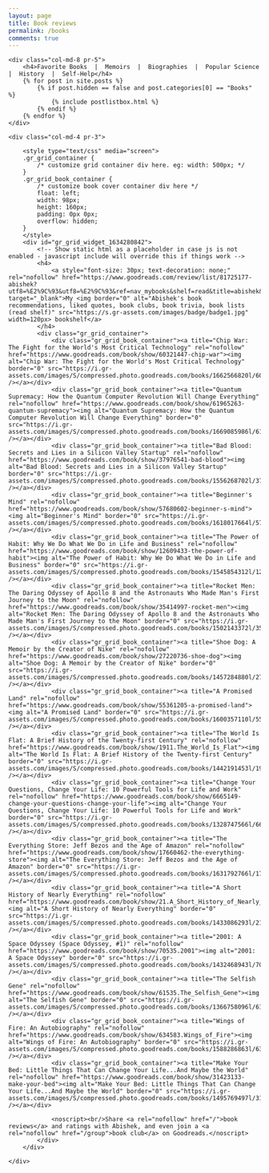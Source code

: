 ```yaml
---
layout: page
title: Book reviews
permalink: /books
comments: true
---
```


<div class="row justify-content-between">

    <div class="col-md-8 pr-5">
        <h4>Favorite Books  |  Memoirs  |  Biographies  |  Popular Science  |  History  |  Self-Help</h4>
        {% for post in site.posts %}
            {% if post.hidden == false and post.categories[0] == "Books" %}
                {% include postlistbox.html %}
            {% endif %}
        {% endfor %}
    </div>

    <div class="col-md-4 pr-3">
<!-- Goodreads widget -->
        <style type="text/css" media="screen">
        .gr_grid_container {
            /* customize grid container div here. eg: width: 500px; */
        }
        .gr_grid_book_container {
            /* customize book cover container div here */
            float: left;
            width: 98px;
            height: 160px;
            padding: 0px 0px;
            overflow: hidden;
        }
        </style>
        <div id="gr_grid_widget_1634280842">
            <!-- Show static html as a placeholder in case js is not enabled - javascript include will override this if things work -->
            <h4>
                <a style="font-size: 30px; text-decoration: none;" rel="nofollow" href="https://www.goodreads.com/review/list/81725177-abishek?utf8=%E2%9C%93&utf8=%E2%9C%93&ref=nav_mybooks&shelf=read&title=abishek&sort=date_read&order=d" target="_blank">My <img border="0" alt="Abishek's book recommendations, liked quotes, book clubs, book trivia, book lists (read shelf)" src="https://s.gr-assets.com/images/badge/badge1.jpg" width=120px> bookshelf</a>
            </h4>
            <div class="gr_grid_container">
                <div class="gr_grid_book_container"><a title="Chip War: The Fight for the World's Most Critical Technology" rel="nofollow" href="https://www.goodreads.com/book/show/60321447-chip-war"><img alt="Chip War: The Fight for the World's Most Critical Technology" border="0" src="https://i.gr-assets.com/images/S/compressed.photo.goodreads.com/books/1662566820l/60321447._SX98_.jpg" /></a></div>
                <div class="gr_grid_book_container"><a title="Quantum Supremacy: How the Quantum Computer Revolution Will Change Everything" rel="nofollow" href="https://www.goodreads.com/book/show/61965263-quantum-supremacy"><img alt="Quantum Supremacy: How the Quantum Computer Revolution Will Change Everything" border="0" src="https://i.gr-assets.com/images/S/compressed.photo.goodreads.com/books/1669085986l/61965263._SX98_.jpg" /></a></div>
                <div class="gr_grid_book_container"><a title="Bad Blood: Secrets and Lies in a Silicon Valley Startup" rel="nofollow" href="https://www.goodreads.com/book/show/37976541-bad-blood"><img alt="Bad Blood: Secrets and Lies in a Silicon Valley Startup" border="0" src="https://i.gr-assets.com/images/S/compressed.photo.goodreads.com/books/1556268702l/37976541._SX98_.jpg" /></a></div>
                <div class="gr_grid_book_container"><a title="Beginner's Mind" rel="nofollow" href="https://www.goodreads.com/book/show/57680602-beginner-s-mind"><img alt="Beginner's Mind" border="0" src="https://i.gr-assets.com/images/S/compressed.photo.goodreads.com/books/1618017664l/57680602._SX98_.jpg" /></a></div>
                <div class="gr_grid_book_container"><a title="The Power of Habit: Why We Do What We Do in Life and Business" rel="nofollow" href="https://www.goodreads.com/book/show/12609433-the-power-of-habit"><img alt="The Power of Habit: Why We Do What We Do in Life and Business" border="0" src="https://i.gr-assets.com/images/S/compressed.photo.goodreads.com/books/1545854312l/12609433._SX98_.jpg" /></a></div>
                <div class="gr_grid_book_container"><a title="Rocket Men: The Daring Odyssey of Apollo 8 and the Astronauts Who Made Man's First Journey to the Moon" rel="nofollow" href="https://www.goodreads.com/book/show/35414997-rocket-men"><img alt="Rocket Men: The Daring Odyssey of Apollo 8 and the Astronauts Who Made Man's First Journey to the Moon" border="0" src="https://i.gr-assets.com/images/S/compressed.photo.goodreads.com/books/1502143372l/35414997._SX98_.jpg" /></a></div>
                <div class="gr_grid_book_container"><a title="Shoe Dog: A Memoir by the Creator of Nike" rel="nofollow" href="https://www.goodreads.com/book/show/27220736-shoe-dog"><img alt="Shoe Dog: A Memoir by the Creator of Nike" border="0" src="https://i.gr-assets.com/images/S/compressed.photo.goodreads.com/books/1457284880l/27220736._SX98_.jpg" /></a></div>
                <div class="gr_grid_book_container"><a title="A Promised Land" rel="nofollow" href="https://www.goodreads.com/book/show/55361205-a-promised-land"><img alt="A Promised Land" border="0" src="https://i.gr-assets.com/images/S/compressed.photo.goodreads.com/books/1600357110l/55361205._SX98_.jpg" /></a></div>
                <div class="gr_grid_book_container"><a title="The World Is Flat: A Brief History of the Twenty-first Century" rel="nofollow" href="https://www.goodreads.com/book/show/1911.The_World_Is_Flat"><img alt="The World Is Flat: A Brief History of the Twenty-first Century" border="0" src="https://i.gr-assets.com/images/S/compressed.photo.goodreads.com/books/1442191453l/1911._SX98_.jpg" /></a></div>
                <div class="gr_grid_book_container"><a title="Change Your Questions, Change Your Life: 10 Powerful Tools for Life and Work" rel="nofollow" href="https://www.goodreads.com/book/show/6665149-change-your-questions-change-your-life"><img alt="Change Your Questions, Change Your Life: 10 Powerful Tools for Life and Work" border="0" src="https://i.gr-assets.com/images/S/compressed.photo.goodreads.com/books/1328747566l/6665149._SX98_.jpg" /></a></div>
                <div class="gr_grid_book_container"><a title="The Everything Store: Jeff Bezos and the Age of Amazon" rel="nofollow" href="https://www.goodreads.com/book/show/17660462-the-everything-store"><img alt="The Everything Store: Jeff Bezos and the Age of Amazon" border="0" src="https://i.gr-assets.com/images/S/compressed.photo.goodreads.com/books/1631792766l/17660462._SX98_.jpg" /></a></div>
                <div class="gr_grid_book_container"><a title="A Short History of Nearly Everything" rel="nofollow" href="https://www.goodreads.com/book/show/21.A_Short_History_of_Nearly_Everything"><img alt="A Short History of Nearly Everything" border="0" src="https://i.gr-assets.com/images/S/compressed.photo.goodreads.com/books/1433086293l/21._SX98_.jpg" /></a></div>
                <div class="gr_grid_book_container"><a title="2001: A Space Odyssey (Space Odyssey, #1)" rel="nofollow" href="https://www.goodreads.com/book/show/70535.2001"><img alt="2001: A Space Odyssey" border="0" src="https://i.gr-assets.com/images/S/compressed.photo.goodreads.com/books/1432468943l/70535._SX98_.jpg" /></a></div>
                <div class="gr_grid_book_container"><a title="The Selfish Gene" rel="nofollow" href="https://www.goodreads.com/book/show/61535.The_Selfish_Gene"><img alt="The Selfish Gene" border="0" src="https://i.gr-assets.com/images/S/compressed.photo.goodreads.com/books/1366758096l/61535._SY160_.jpg" /></a></div>
                <div class="gr_grid_book_container"><a title="Wings of Fire: An Autobiography" rel="nofollow" href="https://www.goodreads.com/book/show/634583.Wings_of_Fire"><img alt="Wings of Fire: An Autobiography" border="0" src="https://i.gr-assets.com/images/S/compressed.photo.goodreads.com/books/1588286863l/634583._SX98_.jpg" /></a></div>
                <div class="gr_grid_book_container"><a title="Make Your Bed: Little Things That Can Change Your Life...And Maybe the World" rel="nofollow" href="https://www.goodreads.com/book/show/31423133-make-your-bed"><img alt="Make Your Bed: Little Things That Can Change Your Life...And Maybe the World" border="0" src="https://i.gr-assets.com/images/S/compressed.photo.goodreads.com/books/1495769497l/31423133._SX98_.jpg" /></a></div>

                <noscript><br/>Share <a rel="nofollow" href="/">book reviews</a> and ratings with Abishek, and even join a <a rel="nofollow" href="/group">book club</a> on Goodreads.</noscript>
            </div>
        </div>
<!-- Goodreads widget -->
    </div>

</div>